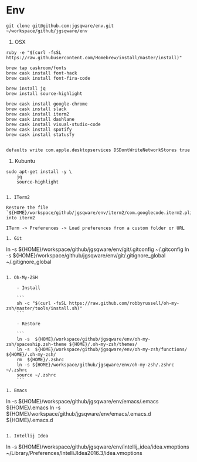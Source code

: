 # Env

```
git clone git@github.com:jgsqware/env.git ~/workspace/github/jgsqware/env

```

1. OSX

```
ruby -e "$(curl -fsSL https://raw.githubusercontent.com/Homebrew/install/master/install)"
```

```
brew tap caskroom/fonts 
brew cask install font-hack
brew cask install font-fira-code

brew install jq
brew install source-highlight

brew cask install google-chrome
brew cask install slack
brew cask install iterm2
brew cask install dashlane
brew cask install visual-studio-code
brew cask install spotify
brew cask install statusfy


defaults write com.apple.desktopservices DSDontWriteNetworkStores true
```

1. Kubuntu

```
sudo apt-get install -y \
    jq
    source-highlight


1. ITerm2

Restore the file `${HOME}/workspace/github/jgsqware/env/iterm2/com.googlecode.iterm2.plist` into iterm2

ITerm -> Preferences -> Load preferences from a custom folder or URL

1. Git

```
ln -s ${HOME}/workspace/github/jgsqware/env/git/.gitconfig ~/.gitconfig
ln -s ${HOME}/workspace/github/jgsqware/env/git/.gitignore_global ~/.gitignore_global
```

1. Oh-My-ZSH

    - Install

    ```
    sh -c "$(curl -fsSL https://raw.github.com/robbyrussell/oh-my-zsh/master/tools/install.sh)"
    ```

    - Restore
    
    ```
    ln -s  ${HOME}/workspace/github/jgsqware/env/oh-my-zsh/spaceship.zsh-theme ${HOME}/.oh-my-zsh/themes/
    ln -s  ${HOME}/workspace/github/jgsqware/env/oh-my-zsh/functions/ ${HOME}/.oh-my-zsh/
    rm  ${HOME}/.zshrc
    ln -s ${HOME}/workspace/github/jgsqware/env/oh-my-zsh/.zshrc ~/.zshrc
    source ~/.zshrc
    ```

1. Emacs

```
ln -s ${HOME}/workspace/github/jgsqware/env/emacs/.emacs ${HOME}/.emacs
ln -s ${HOME}/workspace/github/jgsqware/env/emacs/.emacs.d ${HOME}/.emacs.d
```

1. Intellij Idea

```
ln -s ${HOME}/workspace/github/jgsqware/env/intellij_idea/idea.vmoptions ~/Library/Preferences/IntelliJIdea2016.3/idea.vmoptions
```
